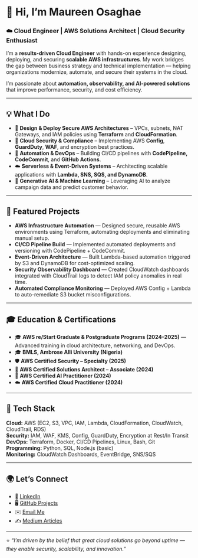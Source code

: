 # 👋 Hi, I’m Maureen Osaghae  
### ☁️ Cloud Engineer | AWS Solutions Architect | Cloud Security Enthusiast  

I’m a **results-driven Cloud Engineer** with hands-on experience designing, deploying, and securing **scalable AWS infrastructures**. My work bridges the gap between business strategy and technical implementation — helping organizations modernize, automate, and secure their systems in the cloud.  

I’m passionate about **automation, observability, and AI-powered solutions** that improve performance, security, and cost efficiency.  

---

## 💡 What I Do  
- 🧱 **Design & Deploy Secure AWS Architectures** – VPCs, subnets, NAT Gateways, and IAM policies using **Terraform** and **CloudFormation**.  
- 🔐 **Cloud Security & Compliance** – Implementing AWS **Config**, **GuardDuty**, **WAF**, and encryption best practices.  
- 🔁 **Automation & DevOps** – Building CI/CD pipelines with **CodePipeline, CodeCommit**, and **GitHub Actions**.  
- ☁️ **Serverless & Event-Driven Systems** – Architecting scalable applications with **Lambda, SNS, SQS, and DynamoDB**.  
- 🤖 **Generative AI & Machine Learning** – Leveraging AI to analyze campaign data and predict customer behavior.  

---

## 🚀 Featured Projects  
- **AWS Infrastructure Automation** — Designed secure, reusable AWS environments using Terraform, automating deployments and eliminating manual setup.  
- **CI/CD Pipeline Build** — Implemented automated deployments and versioning with CodePipeline + CodeCommit.  
- **Event-Driven Architecture** — Built Lambda-based automation triggered by S3 and DynamoDB for cost-optimized scaling.  
- **Security Observability Dashboard** — Created CloudWatch dashboards integrated with CloudTrail logs to detect IAM policy anomalies in real time.  
- **Automated Compliance Monitoring** — Deployed AWS Config + Lambda to auto-remediate S3 bucket misconfigurations.  

---

## 🎓 Education & Certifications  
- 🎓 **AWS re/Start Graduate & Postgraduate Programs (2024–2025)** — Advanced training in cloud architecture, networking, and DevOps.  
- 🎓 **BMLS, Ambrose Alli University (Nigeria)**  
- 🛡️ **AWS Certified Security – Specialty (2025)**  
- 🧩 **AWS Certified Solutions Architect – Associate (2024)**  
- 🤖 **AWS Certified AI Practitioner (2024)**  
- ☁️ **AWS Certified Cloud Practitioner (2024)**  

---

## 🧰 Tech Stack  
**Cloud:** AWS (EC2, S3, VPC, IAM, Lambda, CloudFormation, CloudWatch, CloudTrail, RDS)  
**Security:** IAM, WAF, KMS, Config, GuardDuty, Encryption at Rest/In Transit  
**DevOps:** Terraform, Docker, CI/CD Pipelines, Linux, Bash, Git  
**Programming:** Python, SQL, Node.js (basic)  
**Monitoring:** CloudWatch Dashboards, EventBridge, SNS/SQS  

---

## 🌍 Let’s Connect  
- 💼 [LinkedIn](https://linkedin.com/in/maureen-osaghae)  
- 🖥️ [GitHub Projects](https://github.com/Maureen-osaghae)  
- ✉️ [Email Me](mailto:maureenosaghahe86@gmail.com)  
- ✍️ [Medium Articles](https://medium.com/@maureenosaghae86)  

---

⭐ *“I’m driven by the belief that great cloud solutions go beyond uptime — they enable security, scalability, and innovation.”*


<!--
**Maureen-osaghae/Maureen-Osaghae** is a ✨ _special_ ✨ repository because its `README.md` (this file) appears on your GitHub profile.

Here are some ideas to get you started:

- 🔭 I’m currently working on ...
- 🌱 I’m currently learning ...
- 👯 I’m looking to collaborate on ...
- 🤔 I’m looking for help with ...
- 💬 Ask me about ...
- 📫 How to reach me: ...
- 😄 Pronouns: ...
- ⚡ Fun fact: ...
-->

